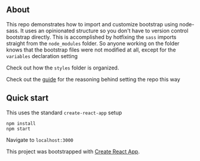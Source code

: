 ## About

This repo demonstrates how to import and customize bootstrap using node-sass. It uses an opinionated structure so you don't have to version control bootstrap directly. This is accomplished by hotfixing the `sass` imports straight from the `node_modules` folder. So anyone working on the folder knows that the bootstrap files were not modified at all, except for the `variables` declaration setting

Check out how the `styles` folder is organized.

Check out the [guide](https://www.vincentntang.com/customize-bootstrap-with-react/) for the reasoning behind setting the repo this way

## Quick start

This uses the standard `create-react-app` setup

```
npm install
npm start
```

Navigate to `localhost:3000`

This project was bootstrapped with [Create React App](https://github.com/facebook/create-react-app).

